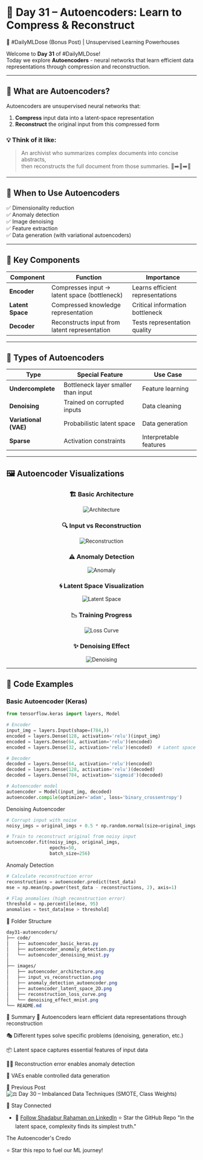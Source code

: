 # 🧠 Day 31 – Autoencoders: Learn to Compress & Reconstruct  
🎯 #DailyMLDose (Bonus Post) | Unsupervised Learning Powerhouses

Welcome to **Day 31** of #DailyMLDose!  
Today we explore **Autoencoders** - neural networks that learn efficient data representations through compression and reconstruction.

---

## 🚀 What are Autoencoders?

Autoencoders are unsupervised neural networks that:
1. **Compress** input data into a latent-space representation
2. **Reconstruct** the original input from this compressed form

### 💡 Think of it like:
> An archivist who summarizes complex documents into concise abstracts,  
> then reconstructs the full document from those summaries. 📄➡️📝➡️📄

---

## 🎯 When to Use Autoencoders

✅ Dimensionality reduction  
✅ Anomaly detection  
✅ Image denoising  
✅ Feature extraction  
✅ Data generation (with variational autoencoders)

---

## 🔑 Key Components

| Component         | Function                                      | Importance |
|-------------------|-----------------------------------------------|------------|
| **Encoder**       | Compresses input → latent space (bottleneck)  | Learns efficient representations |
| **Latent Space**  | Compressed knowledge representation           | Critical information bottleneck |
| **Decoder**       | Reconstructs input from latent representation | Tests representation quality |

---

## 🧩 Types of Autoencoders

| Type                | Special Feature                       | Use Case                  |
|---------------------|----------------------------------------|---------------------------|
| **Undercomplete**   | Bottleneck layer smaller than input    | Feature learning          |
| **Denoising**       | Trained on corrupted inputs           | Data cleaning             |
| **Variational (VAE)**| Probabilistic latent space            | Data generation           |
| **Sparse**          | Activation constraints                | Interpretable features    |

---

## 🖼️ Autoencoder Visualizations

<div align="center">

### 🏗️ Basic Architecture  
![Architecture](images/autoencoder_architecture.png)  

### 🔍 Input vs Reconstruction  
![Reconstruction](images/input_vs_reconstruction.png)  

### ⚠️ Anomaly Detection  
![Anomaly](images/anomaly_detection_autoencoder.png)  

### 🌀 Latent Space Visualization  
![Latent Space](images/autoencoder_latent_space_2D.png)  

### 📉 Training Progress  
![Loss Curve](images/reconstruction_loss_curve.png)  

### ✨ Denoising Effect  
![Denoising](images/denoising_effect_mnist.png)  
</div>

---

## 🧪 Code Examples

### Basic Autoencoder (Keras)
```python
from tensorflow.keras import layers, Model

# Encoder
input_img = layers.Input(shape=(784,))
encoded = layers.Dense(128, activation='relu')(input_img)
encoded = layers.Dense(64, activation='relu')(encoded)
encoded = layers.Dense(32, activation='relu')(encoded)  # Latent space

# Decoder
decoded = layers.Dense(64, activation='relu')(encoded)
decoded = layers.Dense(128, activation='relu')(decoded)
decoded = layers.Dense(784, activation='sigmoid')(decoded)

# Autoencoder model
autoencoder = Model(input_img, decoded)
autoencoder.compile(optimizer='adam', loss='binary_crossentropy')
```
Denoising Autoencoder
```python
# Corrupt input with noise
noisy_imgs = original_imgs + 0.5 * np.random.normal(size=original_imgs.shape)

# Train to reconstruct original from noisy input
autoencoder.fit(noisy_imgs, original_imgs, 
                epochs=50, 
                batch_size=256)
```
Anomaly Detection
```python
# Calculate reconstruction error
reconstructions = autoencoder.predict(test_data)
mse = np.mean(np.power(test_data - reconstructions, 2), axis=1)

# Flag anomalies (high reconstruction error)
threshold = np.percentile(mse, 95)
anomalies = test_data[mse > threshold]
```
📂 Folder Structure
```css
day31-autoencoders/
├── code/
│   ├── autoencoder_basic_keras.py
│   ├── autoencoder_anomaly_detection.py
│   └── autoencoder_denoising_mnist.py
│
├── images/
│   ├── autoencoder_architecture.png
│   ├── input_vs_reconstruction.png
│   ├── anomaly_detection_autoencoder.png
│   ├── autoencoder_latent_space_2D.png
│   ├── reconstruction_loss_curve.png
│   └── denoising_effect_mnist.png
└── README.md
```
🧠 Summary
🔄 Autoencoders learn efficient data representations through reconstruction

🎭 Different types solve specific problems (denoising, generation, etc.)

📦 Latent space captures essential features of input data

🕵️‍♂️ Reconstruction error enables anomaly detection

🎨 VAEs enable controlled data generation

🔁 Previous Post
![⚖️ Day 30 – Imbalanced Data Techniques (SMOTE, Class Weights) ](.//day30-imbalanced-data-techniques)

🙌 Stay Connected
- 🔗 [Follow Shadabur Rahaman on LinkedIn](https://www.linkedin.com/in/shadabur-rahaman-1b5703249)
⭐ Star the GitHub Repo
"In the latent space, complexity finds its simplest truth."

The Autoencoder's Credo

⭐ Star this repo to fuel our ML journey!
